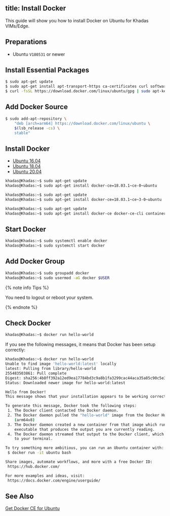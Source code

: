 title: Install Docker
---

This guide will show you how to install Docker on Ubuntu for Khadas VIMs/Edge.

## Preparations

* Ubuntu `V180531` or newer

## Install Essential Packages

```bash
$ sudo apt-get update
$ sudo apt-get install apt-transport-https ca-certificates curl software-properties-common
$ curl -fsSL https://download.docker.com/linux/ubuntu/gpg | sudo apt-key add -
```

## Add Docker Source

```bash
$ sudo add-apt-repository \
	"deb [arch=arm64] https://download.docker.com/linux/ubuntu \
	$(lsb_release -cs) \
	stable"
```

## Install Docker

<ul class="nav nav-tabs" id="myTab" role="tablist">
  <li class="nav-item" role="presentation">
    <a class="nav-link active" id="16-tab" data-toggle="tab" href="#16" role="tab" aria-controls="16" aria-selected="true">Ubuntu 16.04</a>
  </li>
  <li class="nav-item" role="presentation">
    <a class="nav-link" id="18-tab" data-toggle="tab" href="#18" role="tab" aria-controls="18" aria-selected="false">Ubuntu 18.04</a>
  </li>
  <li class="nav-item" role="presentation">
    <a class="nav-link" id="20-tab" data-toggle="tab" href="#20" role="tab" aria-controls="20" aria-selected="false">Ubuntu 20.04</a>
  </li>
</ul>
<div class="tab-content" id="myTabContent">
<div class="tab-pane fade show active" id="16" role="tabpanel" aria-labelledby="16-tab">

```bash
khadas@Khadas:~$ sudo apt-get update
khadas@Khadas:~$ sudo apt-get install docker-ce=18.03.1~ce-0~ubuntu
```

</div>
<div class="tab-pane fade show" id="18" role="tabpanel" aria-labelledby="18-tab">

```bash
khadas@Khadas:~$ sudo apt-get update
khadas@Khadas:~$ sudo apt-get install docker-ce=18.03.1~ce~3-0~ubuntu
```

</div>
<div class="tab-pane fade show" id="20" role="tabpanel" aria-labelledby="20-tab">

```bash
khadas@Khadas:~$ sudo apt-get update
khadas@Khadas:~$ sudo apt-get install docker-ce docker-ce-cli containerd.io
```

</div>
</div>

## Start Docker

```bash
khadas@Khadas:~$ sudo systemctl enable docker
khadas@Khadas:~$ sudo systemctl start docker
```

## Add Docker Group

```bash
khadas@Khadas:~$ sudo groupadd docker
khadas@Khadas:~$ sudo usermod -aG docker $USER
```

{% note info Tips %}

You need to logout or reboot your system.

{% endnote %}

## Check Docker

```bash
khadas@Khadas:~$ docker run hello-world
```

If you see the following messages, it means that Docker has been setup correctly:

```bash
khadas@Khadas:~$ docker run hello-world
Unable to find image 'hello-world:latest' locally
latest: Pulling from library/hello-world
255483503861: Pull complete 
Digest: sha256:4b8ff392a12ed9ea17784bd3c9a8b1fa3299cac44aca35a85c90c5e3c7afacdc
Status: Downloaded newer image for hello-world:latest

Hello from Docker!
This message shows that your installation appears to be working correctly.

To generate this message, Docker took the following steps:
 1. The Docker client contacted the Docker daemon.
 2. The Docker daemon pulled the "hello-world" image from the Docker Hub.
    (arm64v8)
 3. The Docker daemon created a new container from that image which runs the
    executable that produces the output you are currently reading.
 4. The Docker daemon streamed that output to the Docker client, which sent it
    to your terminal.

To try something more ambitious, you can run an Ubuntu container with:
 $ docker run -it ubuntu bash

Share images, automate workflows, and more with a free Docker ID:
 https://hub.docker.com/

For more examples and ideas, visit:
 https://docs.docker.com/engine/userguide/
```

## See Also
[Get Docker CE for Ubuntu](https://docs.docker.com/install/linux/docker-ce/ubuntu/)
